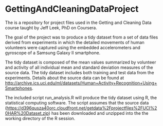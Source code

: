 GettingAndCleaningDataProject
=============================

The is a repository for project files used in the Getting and Cleaning
Data course taught by Jeff Leek, PhD on Coursera.

The goal of the project was to produce a tidy dataset from a set of data
files derived from experiments in which the detailed movements of human
volunteers were captured using the embedded accelerometers and gyroscope
of a Samsung Galaxy II smartphone.

The tidy dataset is composed of the mean values summarized by volunteer
and activity of all individual mean and standard deviation measures of
the source data.  The tidy dataset includes both training and test data
from the experiments.  Details about the source data can be found at
http://archive.ics.uci.edu/ml/datasets/Human+Activity+Recognition+Using+Smartphones.

The included script run_analysis.R will produce the tidy dataset using
R, the statistical computing software. The script assumes that the
source data
(https://d396qusza40orc.cloudfront.net/getdata%2Fprojectfiles%2FUCI%20HAR%20Dataset.zip) has been downloaded and unzipped into the the
working directory of the R session.
